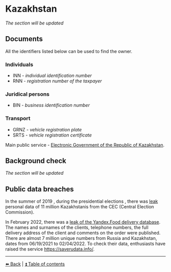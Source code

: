 # Kazakhstan

*The section will be updated*

## Documents

All the identifiers listed below can be used to find the owner.

### Individuals
- INN - *individual identification number*
- RNN - *registration number of the taxpayer*

### Juridical persons
- BIN - *business identification number*

### Transport
- GRNZ - *vehicle registration plate*
- SRTS - *vehicle registration certificate*

Main public service - [Electronic Government of the Republic of Kazakhstan](https://egov.kz/).

## Background check

*The section will be updated*

## Public data breaches

In the summer of 2019 , during the presidential elections , there was
[leak](https://www.facebook.com/cyberseckz/photos/a.1721444308083307/2450405611853836)
personal data of 11 million Kazakhstanis from the CEC (Central Election Commission).

In February 2022, there was a [leak of the Yandex.Food delivery database](https://habr.com/ru/news/t/654039/).
The names and surnames of the clients, telephone numbers,
the full delivery address of the client and comments on the order were published.
There are almost 7 million unique numbers from Russia and Kazakhstan, dates from 06/19/2021 to 02/04/2022.
To check their data, enthusiasts have raised the service https://saverudata.info/.

---

[⬅️ Back](./ukraine.md) | [⏫ Table of contents](../README.md)
